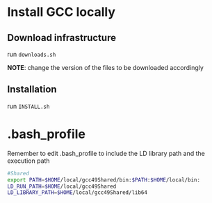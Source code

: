 Install GCC locally 
====

## Download infrastructure

run `downloads.sh`

**NOTE**: change the version of the files to be downloaded accordingly

## Installation
run `INSTALL.sh`
# .bash_profile

Remember to edit .bash_profile to include the LD library path and the execution path

```bash
#Shared 
export PATH=$HOME/local/gcc49Shared/bin:$PATH:$HOME/local/bin:
LD_RUN_PATH=$HOME/local/gcc49Shared
LD_LIBRARY_PATH=$HOME/local/gcc49Shared/lib64
```

